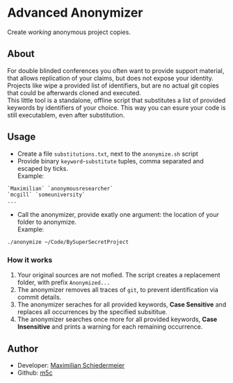 # Advanced Anonymizer

Create *working* anonymous project copies.

## About

For double blinded conferences you often want to provide support material, that allows replication of your claims, but does not expose your identity.
Projects like []() wipe a provided list of identifiers, but are no actual git copies that could be afterwards cloned and executed.  
This little tool is a standalone, offline script that substitutes a list of provided keywords by identifiers of your choice.
This way you can esure your code is still executablem, even after substitution.

## Usage

 * Create a file ```substitutions.txt```, next to the ```anonymize.sh``` script
 * Provide binary ```keyword```-```substitute``` tuples, comma separated and escaped by ticks.  
Example:  
```txt
`Maximilian` `anonymousresearcher`
`mcgill` `someuniversity`
...
```
 * Call the anonymizer, provide exatly one argument: the location of your folder to anonymize.  
Example:
```bash
./anonymize ~/Code/BySuperSecretProject
```

### How it works

 1) Your original sources are not mofied. The script creates a replacement folder, with prefix ```Anonymized...```
 2) The anonymizer removes all traces of ```git```, to prevent identification via commit details.
 3) The anonymizer seraches for all provided keywords, **Case Sensitive** and replaces all occurrences by the specified subsititue.
 4) The anonymizer searches once more for all provided keywords, **Case Insensitive** and prints a warning for each remaining occurrence.

## Author

 * Developer: [Maximilian Schiedermeier](https://www.cs.mcgill.ca/~mschie3/)
 * Github: [m5c](https://github.com/m5c)
